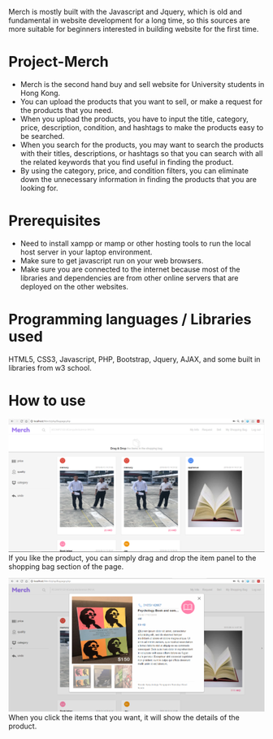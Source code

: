 Merch is mostly built with the Javascript and Jquery, which is old and fundamental in website development for a long time, so this sources are more suitable for beginners interested in building website for the first time.

# Project-Merch
* Merch is the second hand buy and sell website for University students in Hong Kong.
* You can upload the products that you want to sell, or make a request for the products that you need.
* When you upload the products, you have to input the title, category, price, description, condition, and hashtags to make the products easy to be searched.
* When you search for the products, you may want to search the products with their titles, descriptions, or hashtags so that you can search with all the related keywords that you find useful in finding the product.
* By using the category, price, and condition filters, you can eliminate down the unnecessary information in finding the products that you are looking for.

# Prerequisites
* Need to install xampp or mamp or other hosting tools to run the local host server in your laptop environment.
* Make sure to get javascript run on your web browsers.
* Make sure you are connected to the internet because most of the libraries and dependencies are from other online servers that are deployed on the other websites.

# Programming languages / Libraries used
HTML5, CSS3, Javascript, PHP, Bootstrap, Jquery, AJAX, and some built in libraries from w3 school.

# How to use
![loggedin](https://github.com/choijaewon959/Project-Merch/blob/master/Merch/screenshots/loggedinpage.PNG)
If you like the product, you can simply drag and drop the item panel to the shopping bag section of the page.

![clicked](https://github.com/choijaewon959/Project-Merch/blob/master/Merch/screenshots/loggedin_clicked.PNG)
When you click the items that you want, it will show the details of the product.
